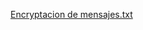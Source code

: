 [Encryptacion de mensajes.txt](https://github.com/user-attachments/files/15524042/Encryptacion.de.mensajes.txt)
